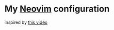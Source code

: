 # My [Neovim](https://neovim.io) configuration

inspired by [this video](https://youtu.be/J9yqSdvAKXY)
